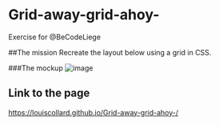 # Grid-away-grid-ahoy-
Exercise for @BeCodeLiege

##The mission
Recreate the layout below using a grid in CSS.

###The mockup
![image](https://raw.githubusercontent.com/becodeorg/LIE-Jepsen-6/master/01-the-field/04-html-css/02-css/02-grid/images/exercise-2.png?token=GHSAT0AAAAAABQ74PUOT2SOUV7IJXOREE7AYTZDOOQ)

## Link to the page
https://louiscollard.github.io/Grid-away-grid-ahoy-/
